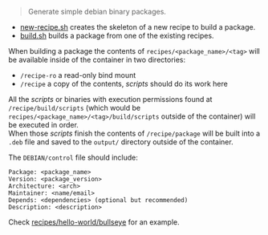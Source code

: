 > Generate simple debian binary packages.  

* [new-recipe.sh](new-recipe.sh) creates the skeleton of a new recipe to build a package.  
* [build.sh](build.sh) builds a package from one of the existing recipes.  

When building a package the contents of `recipes/<package_name>/<tag>` will be available inside of the container in two directories:   

- `/recipe-ro` a read-only bind mount  
- `/recipe` a copy of the contents, *scripts* should do its work here  

All the *scripts* or binaries with execution permissions found at `/recipe/build/scripts` (which would be `recipes/<package_name>/<tag>/build/scripts` outside of the container) will be executed in order.   
When those *scripts* finish the contents of `/recipe/package` will be built into a `.deb` file and saved to the `output/` directory outside of the container.  

The `DEBIAN/control` file should include:  

```
Package: <package_name>
Version: <package_version>
Architecture: <arch>
Maintainer: <name/email>
Depends: <dependencies> (optional but recommended)
Description: <description>
```

Check [recipes/hello-world/bullseye](./recipes/hello-world/bullseye) for an example.  
